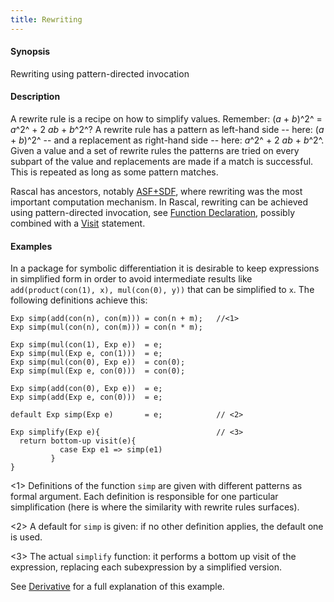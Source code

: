 ```yaml
---
title: Rewriting
---
```


#### Synopsis

Rewriting using pattern-directed invocation

#### Description

A rewrite rule is a recipe on how to simplify values. 
Remember: (_a_ + _b_)^2^ = _a_^2^ + 2 _ab_ + _b_^2^? 
A rewrite rule has a pattern as left-hand side -- here: (_a_ + _b_)^2^ -- and a replacement as 
right-hand side -- here: _a_^2^ + 2 _ab_ + _b_^2^. 
Given a value and a set of rewrite rules the patterns are tried on every subpart of the value and replacements are made if a match is successful. This is repeated as long as some pattern matches.

Rascal has ancestors, notably [ASF+SDF](http://www.meta-environment.org/), where rewriting was the most important computation mechanism.
In Rascal, rewriting can be achieved using pattern-directed invocation, 
see [Function Declaration](../../Rascal/Declarations/Function/), 
possibly combined with a [Visit](../../Rascal/Expressions/Visit/) statement.

#### Examples

In a package for symbolic differentiation it is desirable to keep expressions in simplified form in order 
to avoid intermediate results like `add(product(con(1), x), mul(con(0), y))` that can be simplified to `x`. 
The following definitions achieve this:
```rascal
Exp simp(add(con(n), con(m))) = con(n + m);   //<1>
Exp simp(mul(con(n), con(m))) = con(n * m);

Exp simp(mul(con(1), Exp e))  = e;
Exp simp(mul(Exp e, con(1)))  = e;
Exp simp(mul(con(0), Exp e))  = con(0);
Exp simp(mul(Exp e, con(0)))  = con(0);

Exp simp(add(con(0), Exp e))  = e;
Exp simp(add(Exp e, con(0)))  = e;

default Exp simp(Exp e)       = e;            // <2>

Exp simplify(Exp e){                          // <3>
  return bottom-up visit(e){
           case Exp e1 => simp(e1)
         }
}
```

<1> Definitions of the function `simp` are given with different patterns as formal argument.
    Each definition is responsible for one particular simplification 
    (here is where the similarity with rewrite rules surfaces).

<2> A default for `simp` is given: if no other definition applies, the default one is used.

<3> The actual `simplify` function: it performs a bottom up visit of the expression, replacing each subexpression by
a simplified version.

See [Derivative](../../Recipes/Common/Derivative/) for a full explanation of this example.


